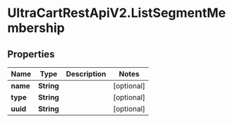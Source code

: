 # UltraCartRestApiV2.ListSegmentMembership

## Properties
Name | Type | Description | Notes
------------ | ------------- | ------------- | -------------
**name** | **String** |  | [optional] 
**type** | **String** |  | [optional] 
**uuid** | **String** |  | [optional] 


